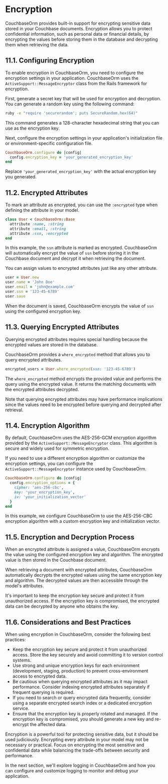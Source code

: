 # Encryption

CouchbaseOrm provides built-in support for encrypting sensitive data stored in your Couchbase documents. Encryption allows you to protect confidential information, such as personal data or financial details, by encrypting the values before storing them in the database and decrypting them when retrieving the data.

## 11.1. Configuring Encryption

To enable encryption in CouchbaseOrm, you need to configure the encryption settings in your application. CouchbaseOrm uses the `ActiveSupport::MessageEncryptor` class from the Rails framework for encryption.

First, generate a secret key that will be used for encryption and decryption. You can generate a random key using the following command:

```bash
ruby -e "require 'securerandom'; puts SecureRandom.hex(64)"
```

This command generates a 128-character hexadecimal string that you can use as the encryption key.

Next, configure the encryption settings in your application's initialization file or environment-specific configuration file.

```ruby
CouchbaseOrm.configure do |config|
  config.encryption_key = 'your_generated_encryption_key'
end
```

Replace `'your_generated_encryption_key'` with the actual encryption key you generated.

## 11.2. Encrypted Attributes

To mark an attribute as encrypted, you can use the `:encrypted` type when defining the attribute in your model.

```ruby
class User < CouchbaseOrm::Base
  attribute :name, :string
  attribute :email, :string
  attribute :ssn, :encrypted
end
```

In this example, the `ssn` attribute is marked as encrypted. CouchbaseOrm will automatically encrypt the value of `ssn` before storing it in the Couchbase document and decrypt it when retrieving the document.

You can assign values to encrypted attributes just like any other attribute.

```ruby
user = User.new
user.name = 'John Doe'
user.email = 'john@example.com'
user.ssn = '123-45-6789'
user.save
```

When the document is saved, CouchbaseOrm encrypts the value of `ssn` using the configured encryption key.

## 11.3. Querying Encrypted Attributes

Querying encrypted attributes requires special handling because the encrypted values are stored in the database.

CouchbaseOrm provides a `where_encrypted` method that allows you to query encrypted attributes.

```ruby
encrypted_users = User.where_encrypted(ssn: '123-45-6789')
```

The `where_encrypted` method encrypts the provided value and performs the query using the encrypted value. It returns the matching documents with the encrypted attributes decrypted.

Note that querying encrypted attributes may have performance implications since the values need to be encrypted before querying and decrypted after retrieval.

## 11.4. Encryption Algorithm

By default, CouchbaseOrm uses the AES-256-GCM encryption algorithm provided by the `ActiveSupport::MessageEncryptor` class. This algorithm is secure and widely used for symmetric encryption.

If you need to use a different encryption algorithm or customize the encryption settings, you can configure the `ActiveSupport::MessageEncryptor` instance used by CouchbaseOrm.

```ruby
CouchbaseOrm.configure do |config|
  config.encryption_options = {
    cipher: 'aes-256-cbc',
    key: 'your_encryption_key',
    iv: 'your_initialization_vector'
  }
end
```

In this example, we configure CouchbaseOrm to use the AES-256-CBC encryption algorithm with a custom encryption key and initialization vector.

## 11.5. Encryption and Decryption Process

When an encrypted attribute is assigned a value, CouchbaseOrm encrypts the value using the configured encryption key and algorithm. The encrypted value is then stored in the Couchbase document.

When retrieving a document with encrypted attributes, CouchbaseOrm automatically decrypts the encrypted values using the same encryption key and algorithm. The decrypted values are then accessible through the model's attributes.

It's important to keep the encryption key secure and protect it from unauthorized access. If the encryption key is compromised, the encrypted data can be decrypted by anyone who obtains the key.

## 11.6. Considerations and Best Practices

When using encryption in CouchbaseOrm, consider the following best practices:

- Keep the encryption key secure and protect it from unauthorized access. Store the key securely and avoid committing it to version control systems.
- Use strong and unique encryption keys for each environment (development, staging, production) to prevent cross-environment access to encrypted data.
- Be cautious when querying encrypted attributes as it may impact performance. Consider indexing encrypted attributes separately if frequent querying is required.
- If you need to search or query encrypted data frequently, consider using a separate encrypted search index or a dedicated encryption service.
- Ensure that the encryption key is properly rotated and managed. If the encryption key is compromised, you should generate a new key and re-encrypt the affected data.

Encryption is a powerful tool for protecting sensitive data, but it should be used judiciously. Encrypting every attribute in your model may not be necessary or practical. Focus on encrypting the most sensitive and confidential data while balancing the trade-offs between security and performance.

In the next section, we'll explore logging in CouchbaseOrm and how you can configure and customize logging to monitor and debug your application.
